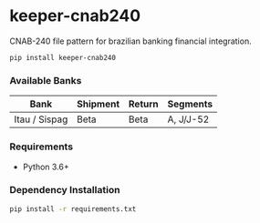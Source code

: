 # keeper-cnab240

CNAB-240 file pattern for brazilian banking financial integration.

    pip install keeper-cnab240
    
### Available Banks
| Bank | Shipment | Return | Segments |
| ---- | -------- | ------ | -------- |
| Itau / Sispag | Beta | Beta | A, J/J-52 |

### Requirements
- Python 3.6+

### Dependency Installation
```bash
pip install -r requirements.txt
```
